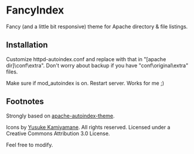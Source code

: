 # FancyIndex

Fancy (and a little bit responsive) theme for Apache directory & file listings.

## Installation

Customize httpd-autoindex.conf and replace with that in "[apache dir]\conf\extra\".
Don't worry about backup if you have "conf\original\extra" files.

Make sure if mod_autoindex is on.
Restart server. Works for me ;)

## Footnotes

Strongly based on [apache-autoindex-theme](https://github.com/fuchcz/apache-autoindex-theme).

Icons by [Yusuke Kamiyamane](http://p.yusukekamiyamane.com/). All rights reserved. Licensed under a Creative Commons Attribution 3.0 License.

Feel free to modify.